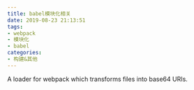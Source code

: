 ```yaml
---
title: babel模块化相关
date: 2019-08-23 21:13:51
tags: 
- webpack
- 模块化
- babel
categories: 
- 构建&其他
---
```

A loader for webpack which transforms files into base64 URIs.